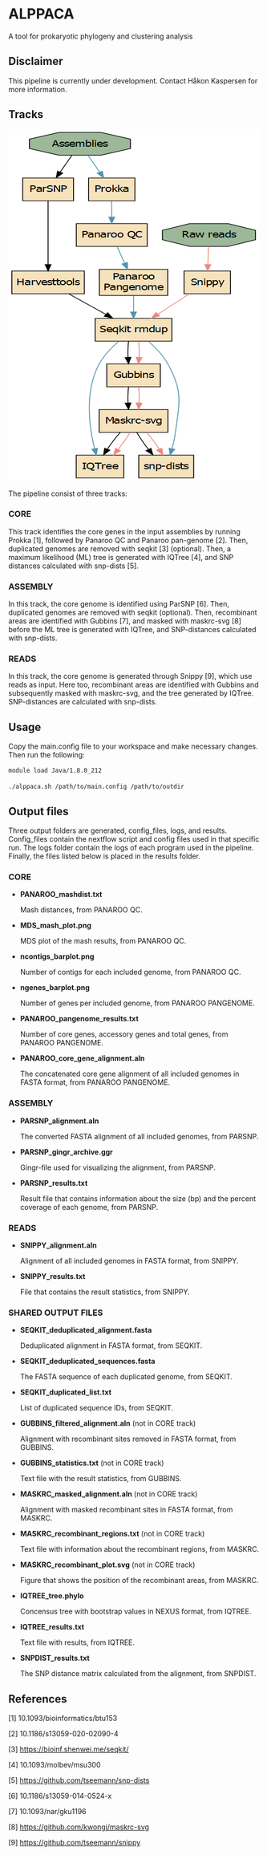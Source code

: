 # ALPPACA
A tool for prokaryotic phylogeny and clustering analysis

## Disclaimer
This pipeline is currently under development. Contact Håkon Kaspersen for more information.

## Tracks

![pipeline](pipeline.png)

The pipeline consist of three tracks:

### CORE
This track identifies the core genes in the input assemblies by running Prokka [1],
followed by Panaroo QC and Panaroo pan-genome [2]. Then, duplicated genomes are removed with seqkit [3] (optional).
Then, a maximum likelihood (ML) tree is generated with IQTree [4], and SNP distances calculated with snp-dists [5].

### ASSEMBLY
In this track, the core genome is identified using ParSNP [6]. Then, duplicated genomes are removed with seqkit (optional).
Then, recombinant areas are identified with Gubbins [7], and masked with maskrc-svg [8] before the ML tree is generated 
with IQTree, and SNP-distances calculated with snp-dists. 

### READS
In this track, the core genome is generated through Snippy [9], which use reads
as input. Here too, recombinant areas are identified with Gubbins and subsequently masked with maskrc-svg,
and the tree generated by IQTree. SNP-distances are calculated with snp-dists.

## Usage
Copy the main.config file to your workspace and make necessary changes.
Then run the following:

```
module load Java/1.8.0_212

./alppaca.sh /path/to/main.config /path/to/outdir
```

## Output files
Three output folders are generated, config_files, logs, and results.
Config_files contain the nextflow script and config files used in that specific run. The logs folder contain the logs of each program used in the pipeline. Finally, the files listed below is placed in the results folder.

### CORE

- **PANAROO_mashdist.txt**

   Mash distances, from PANAROO QC.

- **MDS_mash_plot.png**

   MDS plot of the mash results, from PANAROO QC. 

- **ncontigs_barplot.png**

   Number of contigs for each included genome, from PANAROO QC.

- **ngenes_barplot.png**

   Number of genes per included genome, from PANAROO PANGENOME.

- **PANAROO_pangenome_results.txt**

   Number of core genes, accessory genes and total genes, from PANAROO PANGENOME.

- **PANAROO_core_gene_alignment.aln**

   The concatenated core gene alignment of all included genomes in FASTA format, from PANAROO PANGENOME.

### ASSEMBLY

- **PARSNP_alignment.aln**

   The converted FASTA alignment of all included genomes, from PARSNP.

- **PARSNP_gingr_archive.ggr**

   Gingr-file used for visualizing the alignment, from PARSNP.

- **PARSNP_results.txt**

   Result file that contains information about the size (bp) and the percent coverage of each genome, from PARSNP. 

### READS

- **SNIPPY_alignment.aln**

   Alignment of all included genomes in FASTA format, from SNIPPY.

- **SNIPPY_results.txt**

   File that contains the result statistics, from SNIPPY.

### SHARED OUTPUT FILES
- **SEQKIT_deduplicated_alignment.fasta**

   Deduplicated alignment in FASTA format, from SEQKIT.

- **SEQKIT_deduplicated_sequences.fasta**

   The FASTA sequence of each duplicated genome, from SEQKIT.

- **SEQKIT_duplicated_list.txt**

   List of duplicated sequence IDs, from SEQKIT.

- **GUBBINS_filtered_alignment.aln** (not in CORE track)

   Alignment with recombinant sites removed in FASTA format, from GUBBINS. 

- **GUBBINS_statistics.txt** (not in CORE track)

   Text file with the result statistics, from GUBBINS.

- **MASKRC_masked_alignment.aln** (not in CORE track)

   Alignment with masked recombinant sites in FASTA format, from MASKRC.

- **MASKRC_recombinant_regions.txt** (not in CORE track)

   Text file with information about the recombinant regions, from MASKRC.

- **MASKRC_recombinant_plot.svg** (not in CORE track)

   Figure that shows the position of the recombinant areas, from MASKRC.

- **IQTREE_tree.phylo**

   Concensus tree with bootstrap values in NEXUS format, from IQTREE.

- **IQTREE_results.txt**

   Text file with results, from IQTREE.

- **SNPDIST_results.txt**

   The SNP distance matrix calculated from the alignment, from SNPDIST.


## References
[1] 10.1093/bioinformatics/btu153

[2] 10.1186/s13059-020-02090-4

[3] https://bioinf.shenwei.me/seqkit/

[4] 10.1093/molbev/msu300

[5] https://github.com/tseemann/snp-dists

[6] 10.1186/s13059-014-0524-x

[7] 10.1093/nar/gku1196

[8] https://github.com/kwongj/maskrc-svg

[9] https://github.com/tseemann/snippy




